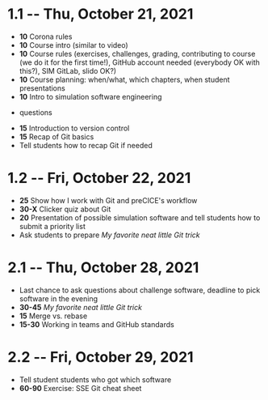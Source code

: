 # 1.1 -- Thu, October 21, 2021

* **10** Corona rules
* **10** Course intro (similar to video)
* **10** Course rules (exercises, challenges, grading, contributing to course (we do it for the first time!), GitHub account needed (everybody OK with this?), SIM GitLab, slido OK?)
* **10** Course planning: when/what, which chapters, when student presentations
* **10** Intro to simulation software engineering

+ questions

* **15** Introduction to version control
* **15** Recap of Git basics
* Tell students how to recap Git if needed


# 1.2 -- Fri, October 22, 2021

* **25** Show how I work with Git and preCICE's workflow
* **30-X** Clicker quiz about Git
* **20** Presentation of possible simulation software and tell students how to submit a priority list
* Ask students to prepare *My favorite neat little Git trick*


# 2.1 -- Thu, October 28, 2021

* Last chance to ask questions about challenge software, deadline to pick software in the evening
* **30-45** *My favorite neat little Git trick*
* **15** Merge vs. rebase
* **15-30** Working in teams and GitHub standards


# 2.2 -- Fri, October 29, 2021

* Tell student students who got which software
* **60-90** Exercise: SSE Git cheat sheet
